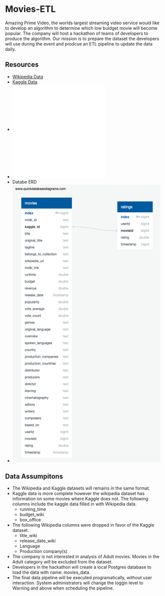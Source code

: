 # Movies-ETL
Amazing Prime Video, the worlds largest streaming video service would like to develop an algorithm to determine which low buidget movie will become popular. The company will host a hackathon of teams of developers to produce the algorithm. Our mission is to prepare the dataset the developers will use during the event and prodcue an ETL pipeline to update the data daily. 

## Resources
* [Wikipedia Data](https://courses.bootcampspot.com/courses/137/files/14478/download?wrap=1)
* [Kaggle Data](https://www.kaggle.com/account/login?returnUrl=%2Frounakbanik%2Fthe-movies-dataset%2Fdata)
* ![Challenge ETL Code](./challenge.py)
* ![Pipeline Log File](./etl.log)
* Databe ERD
* ![Movies Database ERD](./movies-etl.png)

## Data Assumpitons
* The Wikipedia and Kaggle datasets will remains in the same format. 
* Kaggle data is more complete however the wikipedia dataset has information on some movies where Kaggle does not. The following columns include the kaggle data filled in with Wikipedia data.
  * running_time
  * budget_wiki
  * box_office
* The following Wikipedia columns were dropped in favor of the Kaggle dataset. 
  * title_wiki
  * release_date_wiki
  * Language
  * Production company(s) 
* The company is not interested in analysis of Adult movies. Movies in the Adult category will be excluded from the dataset.
* Developers in the hackathon will create a local Postgres database to load the data with name: movies_data.
* The final data pipeline will be executed programatically, without user interaction. System administrators will change the loggin level to Warning and above when scheduling the pipeline.


